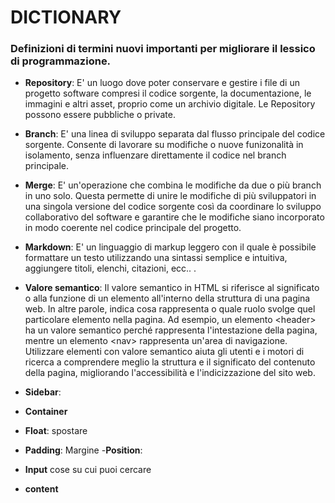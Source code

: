 <!-- @format -->

# DICTIONARY

### Definizioni di termini nuovi importanti per migliorare il lessico di programmazione.

- **Repository**: E' un luogo dove poter conservare e gestire i file di un progetto software compresi il codice sorgente, la documentazione, le immagini e altri asset, proprio come un archivio digitale.
  Le Repository possono essere pubbliche o private.

- **Branch**: E' una linea di sviluppo separata dal flusso principale del codice sorgente. Consente di lavorare su modifiche o nuove funizonalità in isolamento, senza influenzare direttamente il codice nel branch principale.

- **Merge**: E' un'operazione che combina le modifiche da due o più branch in uno solo. Questa permette di unire le modifiche di più sviluppatori in una singola versione del codice sorgente così da coordinare lo sviluppo collaborativo del software e garantire che le modifiche siano incorporato in modo coerente nel codice principale del progetto.

- **Markdown**: E' un linguaggio di markup leggero con il quale è possibile formattare un testo utilizzando una sintassi semplice e intuitiva, aggiungere titoli, elenchi, citazioni, ecc.. .

- **Valore semantico**: Il valore semantico in HTML si riferisce al significato o alla funzione di un elemento all'interno della struttura di una pagina web. In altre parole, indica cosa rappresenta o quale ruolo svolge quel particolare elemento nella pagina. Ad esempio, un elemento &lt;header&gt; ha un valore semantico perché rappresenta l'intestazione della pagina, mentre un elemento &lt;nav&gt; rappresenta un'area di navigazione. Utilizzare elementi con valore semantico aiuta gli utenti e i motori di ricerca a comprendere meglio la struttura e il significato del contenuto della pagina, migliorando l'accessibilità e l'indicizzazione del sito web.

- **Sidebar**:

- **Container**

- **Float**: spostare
- **Padding**: Margine -**Position**:
- **Input** cose su cui puoi cercare
- **content**
